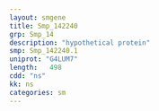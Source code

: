 ```yaml
---
layout: smgene
title: Smp_142240
grp: Smp_14
description: "hypothetical protein"
smp: Smp_142240.1
uniprot: "G4LUM7"
length:   498
cdd: "ns"
kk: ns
categories: sm
---
```

